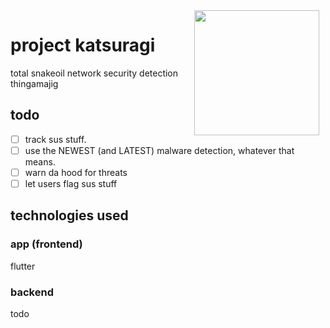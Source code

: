<div style="float: right; text-align: center;">
    <div>
        <img src="https://64.media.tumblr.com/3bb403fdf219b0fd5bf4573b9de1c3e4/tumblr_ov3awmIDRW1vm1a59o1_500.gif" width="200" height="auto" align="right" style="float: right; margin: 0 10px 0 0;">
    </div>
</div>


# project katsuragi
total snakeoil network security detection thingamajig

## todo
- [ ] track sus stuff.
- [ ] use the NEWEST (and LATEST) malware detection, whatever that means.
- [ ] warn da hood for threats
- [ ] let users flag sus stuff

## technologies used

### app (frontend)
flutter

### backend
todo
